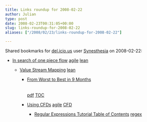 ```yaml
---
title: Links roundup for 2008-02-22
author: Julian
type: post
date: 2008-02-23T00:31:05+00:00
slug: links-roundup-for-2008-02-22 
aliases: ["/2008/02/23/links-roundup-for-2008-02-22"]

---
```

Shared bookmarks for [del.icio.us][1] user [Synesthesia][2] on 2008-02-22:

  * [In search of one piece flow][3] 
    [agile][4] [lean][5] </li> 
    
      * [Value Stream Mapping][6] 
        [lean][5] </li> 
        
          * [From Worst to Best in 9 Months][7]  
            <br>   
            [pdf][8] [TOC][9] 
          * [Using CFDs][10] 
            [agile][4] [CFD][11] </li> 
            
              * [Regular Expressions Tutorial Table of Contents][12] 
                [regex][13] </li> </ul>

 [1]: https://del.icio.us/
 [2]: https://del.icio.us/synesthesia
 [3]: https://leansoftwareengineering.com/2007/08/24/in-search-of-one-piece-flow
 [4]: https://del.icio.us/synesthesia/agile
 [5]: https://del.icio.us/synesthesia/lean
 [6]: https://en.wikipedia.org/wiki/Value_Stream_Mapping
 [7]: https://www.agilemanagement.net/Articles/Papers/From_Worst_to_Best_in_9_Months_Final_1_3.pdf
 [8]: https://del.icio.us/synesthesia/pdf
 [9]: https://del.icio.us/synesthesia/TOC
 [10]: https://www.agilemanagement.net/Articles/Papers/CoadLetterUsingCFDs.html
 [11]: https://del.icio.us/synesthesia/CFD
 [12]: https://www.regular-expressions.info/tutorialcnt.html
 [13]: https://del.icio.us/synesthesia/regex